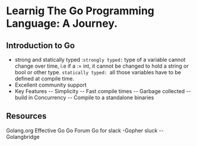 # Learnig The Go Programming Language: A Journey.

## Introduction to Go
- strong and statically typed :`strongly typed:` type of a variable cannot change over time, i.e if a := int, it cannot be changed to hold a string or bool or other type. `statically typed: `all those variables have to be defined at compile time.
- Excellent community support
- Key Features
-- Simplicity
-- Fast compile times
-- Garbage collected
-- build in Concurrency
-- Compile to a standalone binaries
## Resources
Golang.org
Effective Go
Go Forum
Go for slack -Gopher sluck --Golangbridge
